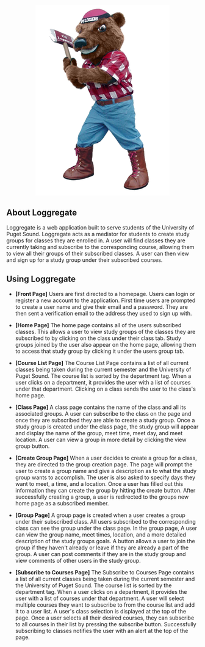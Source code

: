 <p align="center"><img src= ".\public\images\grizz.png"></p>

## About Loggregate

Loggregate is a web application built to serve students of the University of Puget Sound. Loggregate acts as a mediator for students to create study groups for classes they are enrolled in. A user will find classes they are currently taking and subscribe to the corresponding course, allowing them to view all their groups of their subscribed classes. A user can then view and sign up for a study group under their subscribed courses.

## Using Loggregate

- **[Front Page]**
Users are first directed to a homepage. Users can login or register a new account to the application. First time users are prompted to create a user name and give their email and a password. They are then sent a verification email to the address they used to sign up with. 

- **[Home Page]**
The home page contains all of the users subscribed classes. This allows a user to view study groups of the classes they are subscribed to by clicking on the class under their class tab. Study groups joined by the user also appear on the home page, allowing them to access that study group by clicking it under the users group tab.

- **[Course List Page]**
The Course List Page contains a list of all current classes being taken during the current semester and the University of Puget Sound. The course list is sorted by the department tag. When a user clicks on a department, it provides the user with a list of courses under that department. Clicking on a class sends the user to the class's home page.

- **[Class Page]**
A class page contains the name of the class and all its associated groups. A user can subscribe to the class on the page and once they are subscribed they are able to create a study group. Once a study group is created under the class page, the study group will appear and display the name of the group, meet time, meet day, and meet location. A user can view a group in more detail by clicking the view group button.

- **[Create Group Page]**
When a user decides to create a group for a class, they are directed to the group creation page. The page will prompt the user to create a group name and give a description as to what the study group wants to accomplish. The user is also asked to specify days they want to meet, a time, and a location. Once a user has filled out this information they can create the group by hitting the create button. After successfully creating a group, a user is redirected to the groups new home page as a subscribed member.

- **[Group Page]**
A group page is created when a user creates a group under their subscribed class. All users subscribed to the corresponding class can see the group under the class page. In the group page, A user can view the group name, meet times, location, and a more detailed description of the study groups goals. A button allows a user to join the group if they haven't already or leave if they are already a part of the group. A user can post comments if they are in the study group and view comments of other users in the study group.

- **[Subscribe to Courses Page]**
The Subscribe to Courses Page contains a list of all current classes being taken during the current semester and the University of Puget Sound. The course list is sorted by the department tag. When a user clicks on a department, it provides the user with a list of courses under that department. A user will select multiple courses they want to subscribe to from the course list and add it to a user list. A user's class selection is displayed at the top of the page. Once a user selects all their desired courses, they can subscribe to all courses in their list by pressing the subscribe button. Successfully subscribing to classes notifies the user with an alert at the top of the page.
